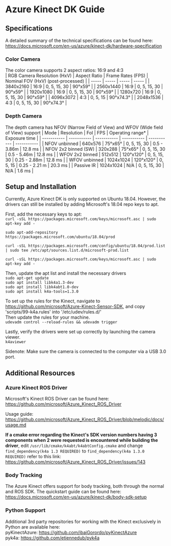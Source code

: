 # Azure Kinect DK Guide

## Specifications
A detailed summary of the technical specifications can be found here: https://docs.microsoft.com/en-us/azure/kinect-dk/hardware-specification

### Color Camera
The color camera supports 2 aspect ratios: 16:9 and 4:3<br>
| RGB Camera Resolution (HxV) | Aspect Ratio | Frame Rates (FPS) | Nominal FOV (HxV) (post-processed) |
| ----- | ----- | ----- | ----- |
| 3840x2160 | 16:9 | 0, 5, 15, 30 | 90°x59° |
| 2560x1440 | 16:9 | 0, 5, 15, 30 | 90°x59° |
| 1920x1080 | 16:9 | 0, 5, 15, 30 | 90°x59° |
| 1280x720 | 16:9 | 0, 5, 15, 30 | 90°x59° |
| 4096x3072 | 4:3 | 0, 5, 15 | 90°x74.3° |
| 2048x1536 | 4:3 | 0, 5, 15, 30 | 90°x74.3° |

### Depth Camera
The depth camera has NFOV (Narrow Field of View) and WFOV (Wide field of View) support
| Mode                  | Resolution	| FoI       |	FPS	          | Operating range* | Exposure time |
| ----------- | ----------- | ----------- | ----------- | ----------- | ----------- |
| NFOV unbinned	        | 640x576     |	75°x65°   |	0, 5, 15, 30  |	0.5 - 3.86m | 12.8 ms | 
| NFOV 2x2 binned (SW)  | 320x288     | 75°x65°	  | 0, 5, 15, 30  | 0.5 - 5.46m | 12.8 ms | 
| WFOV 2x2 binned	      | 512x512	    | 120°x120° | 0, 5, 15, 30  | 0.25 - 2.88m | 12.8 ms |
| WFOV unbinned	        | 1024x1024   | 120°x120°	| 0, 5, 15      | 0.25 - 2.21 m | 20.3 ms |
| Passive IR            | 1024x1024   | N/A	      | 0, 5, 15, 30  | N/A | 1.6 ms |

## Setup and Installation
Currently, Azure Kinect DK is only supported on Ubuntu 18.04. However, the drivers can still be installed by adding Microsoft's 18.04 repo keys to apt.  

First, add the necessary keys to apt:  
`curl -sSL https://packages.microsoft.com/keys/microsoft.asc | sudo apt-key add -`  

`sudo apt-add-repository https://packages.microsoft.com/ubuntu/18.04/prod`  

`curl -sSL https://packages.microsoft.com/config/ubuntu/18.04/prod.list | sudo tee /etc/apt/sources.list.d/microsoft-prod.list`  

`curl -sSL https://packages.microsoft.com/keys/microsoft.asc | sudo apt-key add -`  

Then, update the apt list and install the necessary drivers  
`sudo apt-get update`  
`sudo apt install libk4a1.3-dev`  
`sudo apt install libk4abt1.0-dev`  
`sudo apt install k4a-tools=1.3.0`  

To set up the rules for the Kinect, navigate to https://github.com/microsoft/Azure-Kinect-Sensor-SDK, and copy 'scripts/99-k4a.rules' into '/etc/udev/rules.d/'  
Then update the rules for your machine.  
`udevadm control --reload-rules && udevadm trigger`  


Lastly, verify the drivers were set up correctly by launching the camera viewer.  
`k4aviewer`  

Sidenote: Make sure the camera is connected to the computer via a USB 3.0 port.

## Additional Resources

### Azure Kinect ROS Driver
Microsoft's Kinect ROS Driver can be found here: https://github.com/microsoft/Azure_Kinect_ROS_Driver  

Usage guide: https://github.com/microsoft/Azure_Kinect_ROS_Driver/blob/melodic/docs/usage.md

**If a cmake error regarding the Kinect's SDK version numbers having 3 components when 2 were requested is encountered while building the driver**, edit 
`/usr/lib/cmake/k4abt/k4abtConfig.cmake` and change `find_dependency(k4a 1.3 REQUIRED)` to `find_dependency(k4a 1.3.0 REQUIRED)`
refer to this link: https://github.com/microsoft/Azure_Kinect_ROS_Driver/issues/143  

### Body Tracking
The Azure Kinect offers support for body tracking, both through the normal and ROS SDK. The quickstart guide can be found here:
https://docs.microsoft.com/en-us/azure/kinect-dk/body-sdk-setup

### Python Support
Additional 3rd party repositories for working with the Kinect exclusively in Python are available here:    
pyKinectAzure: https://github.com/ibaiGorordo/pyKinectAzure  
pyk4a: https://github.com/etiennedub/pyk4a  


